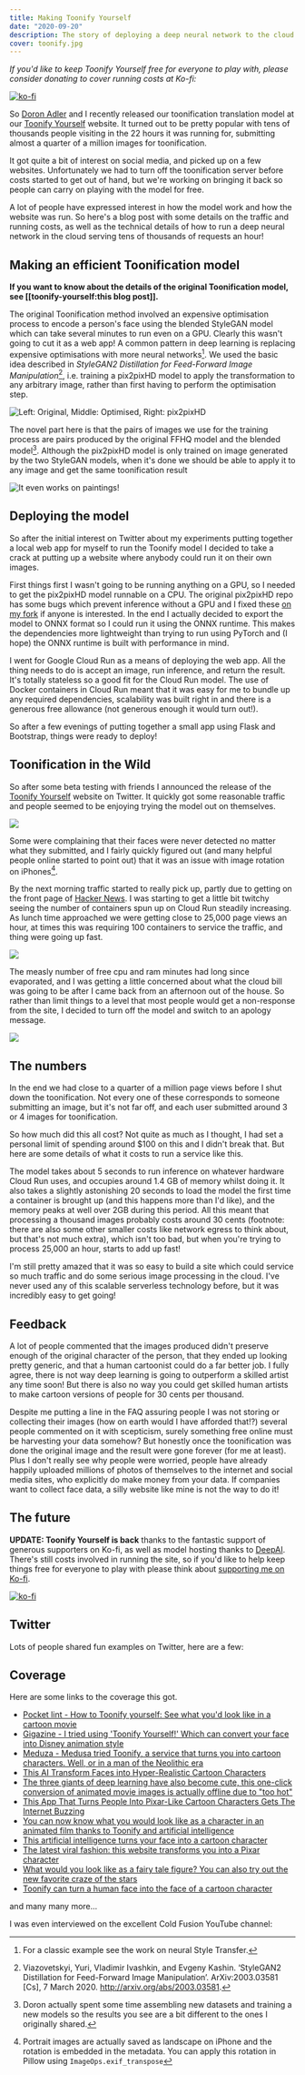 ```yaml
---
title: Making Toonify Yourself
date: "2020-09-20"
description: The story of deploying a deep neural network to the cloud and Toonifying tens of thousands and images an hour.
cover: toonify.jpg
--- 
```


_If you'd like to keep Toonify Yourself free for everyone to play with, please consider donating to cover running costs at Ko-fi:_

[![ko-fi](https://www.ko-fi.com/img/githubbutton_sm.svg)](https://ko-fi.com/W7W228W2S)

So [Doron Adler](https://linktr.ee/Norod78) and I recently released our toonification translation model at our [Toonify Yourself](https://toonify.justinpinkney.com) website. It turned out to be pretty popular with tens of thousands people visiting in the 22 hours it was running for, submitting almost a quarter of a million images for toonification.

<Tweet tweetLink="Buntworthy/status/1306236896125870080" />

It got quite a bit of interest on social media, and picked up on a few websites. Unfortunately we had to turn off the toonification server before costs started to get out of hand, but we're working on bringing it back so people can carry on playing with the model for free.

A lot of people have expressed interest in how the model work and how the website was run. So here's a blog post with some details on the traffic and running costs, as well as the technical details of how to run a deep neural network in the cloud serving tens of thousands of requests an hour!

## Making an efficient Toonification model

__If you want to know about the details of the original Toonification model, see [[toonify-yourself:this blog post]].__

The original Toonification method involved an expensive optimisation process to encode a person's face using the blended StyleGAN model which can take several minutes to run even on a GPU. Clearly this wasn't going to cut it as a web app! A common pattern in deep learning is replacing expensive optimisations with more neural networks[^style-transfer]. We used the basic idea described in _StyleGAN2 Distillation for Feed-Forward Image Manipulation_[^distillation], i.e. training a pix2pixHD model to apply the transformation to any arbitrary image, rather than first having to perform the optimisation step.

![Left: Original, Middle: Optimised, Right: pix2pixHD](allen.jpg)

The novel part here is that the pairs of images we use for the training process are pairs produced by the original FFHQ model and the blended model[^new-model]. Although the pix2pixHD model is only trained on image generated by the two StyleGAN models, when it's done we should be able to apply it to any image and get the same toonification result

![It even works on paintings!](monkwithbook.jpg)

## Deploying the model

So after the initial interest on Twitter about my experiments putting together a local web app for myself to run the Toonify model I decided to take a crack at putting up a website where anybody could run it on their own images.

First things first I wasn't going to be running anything on a GPU, so I needed to get the pix2pixHD model runnable on a CPU. The original pix2pixHD repo has some bugs which prevent inference without a GPU and I fixed these [on my fork](github.com/justinpinkney/pix2pixHD/) if anyone is interested. In the end I actually decided to export the model to ONNX format so I could run it using the ONNX runtime. This makes the dependencies more lightweight than trying to run using PyTorch and (I hope) the ONNX runtime is built with performance in mind.

I went for Google Cloud Run as a means of deploying the web app. All the thing needs to do is accept an image, run inference, and return the result. It's totally stateless so a good fit for the Cloud Run model. The use of Docker containers in Cloud Run meant that it was easy for me to bundle up any required dependencies, scalability was built right in and there is a generous free allowance (not generous enough it would turn out!).

So after a few evenings of putting together a small app using Flask and Bootstrap, things were ready to deploy!

## Toonification in the Wild

So after some beta testing with friends I announced the release of the [Toonify Yourself](https://toonify.justinpinkney.com) website on Twitter. It quickly got some reasonable traffic and people seemed to be enjoying trying the model out on themselves.

![](toonify.jpg)

Some were complaining that their faces were never detected no matter what they submitted, and I fairly quickly figured out (and many helpful people online started to point out) that it was an issue with image rotation on iPhones[^transpose].

By the next morning traffic started to really pick up, partly due to getting on the front page of [Hacker News](https://news.ycombinator.com/item?id=24494377). I was starting to get a little bit twitchy seeing the number of containers spun up on Cloud Run steadily increasing. As lunch time approached we were getting close to 25,000 page views an hour, at times this was requiring 100 containers to service the traffic, and thing were going up fast.
    
![](page-views.png)

The measly number of free cpu and ram minutes had long since evaporated, and I was getting a little concerned about what the cloud bill was going to be after I came back from an afternoon out of the house. So rather than limit things to a level that most people would get a non-response from the site, I decided to turn off the model and switch to an apology message.

![](offline.jpg)

## The numbers

In the end we had close to a quarter of a million page views before I shut down the toonification. Not every one of these corresponds to someone submitting an image, but it's not far off, and each user submitted around 3 or 4 images for toonification.

So how much did this all cost? Not quite as much as I thought, I had set a personal limit of spending around $100 on this and I didn't break that. But here are some details of what it costs to run a service like this.

The model takes about 5 seconds to run inference on whatever hardware Cloud Run uses, and occupies around 1.4 GB of memory whilst doing it. It also takes a slightly astonishing 20 seconds to load the model the first time a container is brought up (and this happens more than I'd like), and the memory peaks at well over 2GB during this period. All this meant that processing a thousand images probably costs around 30 cents (footnote: there are also some other smaller costs like network egress to think about, but that's not much extra), which isn't too bad, but when you're trying to process 25,000 an hour, starts to add up fast!

I'm still pretty amazed that it was so easy to build a site which could service so much traffic and do some serious image processing in the cloud. I've never used any of this scalable serverless technology before, but it was incredibly easy to get going!

## Feedback 

A lot of people commented that the images produced didn't preserve enough of the original character of the person, that they ended up looking pretty generic, and that a human cartoonist could do a far better job. I fully agree, there is not way deep learning is going to outperform a skilled artist any time soon! But there is also no way you could get skilled human artists to make cartoon versions of people for 30 cents per thousand.

Despite me putting a line in the FAQ assuring people I was not storing or collecting their images (how on earth would I have afforded that!?) several people commented on it with scepticism, surely something free online must be harvesting your data somehow? But honestly once the toonification was done the original image and the result were gone forever (for me at least). Plus I don't really see why people were worried, people have already happily uploaded millions of photos of themselves to the internet and social media sites, who explicitly do make money from your data. If companies want to collect face data, a silly website like mine is not the way to do it!

## The future

__UPDATE: Toonify Yourself is back__ thanks to the fantastic support of generous supporters on Ko-fi, as well as model hosting thanks to [DeepAI](https://deepai.org). There's still costs involved in running the site, so if you'd like to help keep things free for everyone to play with please think about [supporting me on Ko-fi](https://ko-fi.com/justinpinkney).

[![ko-fi](https://www.ko-fi.com/img/githubbutton_sm.svg)](https://ko-fi.com/W7W228W2S)

## Twitter

Lots of people shared fun examples on Twitter, here are a few:

<TwitterTimeline username="Buntworthy/timelines/1308129916114939904" height="650px" />

## Coverage

Here are some links to the coverage this got.

- [Pocket lint - How to Toonify yourself: See what you'd look like in a cartoon movie](https://www.pocket-lint.com/apps/news/153848-how-to-toonify-yourself-see-what-you-d-look-like-in-a-cartoon-movie)
- [Gigazine - I tried using 'Toonify Yourself!' Which can convert your face into Disney animation style](https://gigazine.net/gsc_news/en/20200917-toonify-yourself/)
- [Meduza - Medusa tried Toonify, a service that turns you into cartoon characters. Well, or in a man of the Neolithic era](https://meduza.io/shapito/2020/09/17/meduza-ispytala-toonify-servis-kotoryy-prevraschaet-vas-v-personazhey-multfilmov-nu-ili-v-cheloveka-epohi-neolita)
- [This AI Transform Faces into Hyper-Realistic Cartoon Characters](https://youtu.be/7Oqpiaj0IUM)
- [The three giants of deep learning have also become cute, this one-click conversion of animated movie images is actually offline due to "too hot"](https://tech.sina.com.cn/roll/2020-09-20/doc-iivhuipp5388256.shtml)
- [This App That Turns People Into Pixar-Like Cartoon Characters Gets The Internet Buzzing](https://www.boredpanda.com/turning-people-into-characters-toonify-justin-pinkney/)
- [You can now know what you would look like as a character in an animated film thanks to Toonify and artificial intelligence](https://www.genbeta.com/web/puedes-saber-que-aspecto-tendrias-como-personaje-pelicula-animacion-gracias-a-toonify-inteligencia-artificial)
- [This artificial intelligence turns your face into a cartoon character](https://hitek.fr/42/intelligence-artificielle-toonify-transforme-portrat-personnage-cartoon_8228)
- [The latest viral fashion: this website transforms you into a Pixar character](https://www.20minutos.es/noticia/4397744/0/la-ultima-moda-viral-en-transformacion-del-rostro-esta-web-te-muestra-como-serias-si-fueras-un-personaje-de-pixar/)
- [What would you look like as a fairy tale figure? You can also try out the new favorite craze of the stars](https://femina.hu/terasz/mesefigura-atalakito/)
- [Toonify can turn a human face into the face of a cartoon character](https://otechnice.cz/toonify-dokaze-promenit-lidskou-tvar-v-oblicej-kreslene-postavicky/)

and many many more...

I was even interviewed on the excellent Cold Fusion YouTube channel:

<YouTube youTubeId="KZ7BnJb30Cc" />


[^style-transfer]: For a classic example see the work on neural Style Transfer.

[^distillation]: Viazovetskyi, Yuri, Vladimir Ivashkin, and Evgeny Kashin. ‘StyleGAN2 Distillation for Feed-Forward Image Manipulation’. ArXiv:2003.03581 [Cs], 7 March 2020. http://arxiv.org/abs/2003.03581.


[^new-model]:  Doron actually spent some time assembling new datasets and training a new models so the results you see are a bit different to the ones I originally shared.

[^transpose]: Portrait images are actually saved as landscape on iPhone and the rotation is embedded in the metadata. You can apply this rotation in Pillow using `ImageOps.exif_transpose`